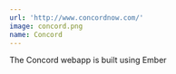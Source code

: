 ```yaml
---
url: 'http://www.concordnow.com/'
image: concord.png
name: Concord
---
```

The Concord webapp is built using Ember